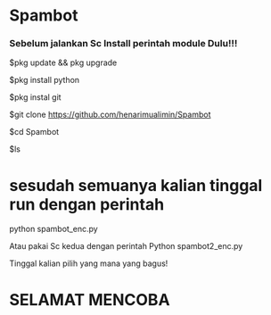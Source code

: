 # Spambot

### Sebelum jalankan Sc Install perintah module Dulu!!!

$pkg update && pkg upgrade

$pkg install python

$pkg instal git

$git clone https://github.com/henarimualimin/Spambot

$cd Spambot

$ls

# sesudah semuanya kalian tinggal run dengan perintah

python spambot_enc.py

Atau pakai Sc kedua dengan perintah
Python spambot2_enc.py 

Tinggal kalian pilih yang mana yang bagus! 

# SELAMAT MENCOBA 
